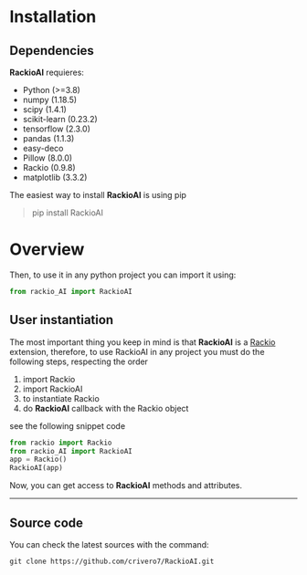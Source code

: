 # Installation

## Dependencies
**RackioAI** requieres:

* Python (>=3.8)
* numpy (1.18.5)
* scipy (1.4.1)
* scikit-learn (0.23.2)
* tensorflow (2.3.0)
* pandas (1.1.3)
* easy-deco
* Pillow (8.0.0)
* Rackio (0.9.8)
* matplotlib (3.3.2)

The easiest way to install **RackioAI** is using pip

> pip install RackioAI

# Overview
Then, to use it in any python project you can import it using:

```python
from rackio_AI import RackioAI
```

## User instantiation
The most important thing you keep in mind is that **RackioAI** is a [Rackio](https://github.com/rack-io/rackio-framework)
 extension, therefore, to use RackioAI in any project you must do the following steps, respecting the order
 
1. import Rackio
2. import RackioAI
3. to instantiate Rackio
4. do **RackioAI** callback with the Rackio object

see the following snippet code

```python
from rackio import Rackio
from rackio_AI import RackioAI
app = Rackio()
RackioAI(app)
```
Now, you can get access to **RackioAI** methods and attributes.
___
## Source code
You can check the latest sources with the command:

`git clone https://github.com/crivero7/RackioAI.git`